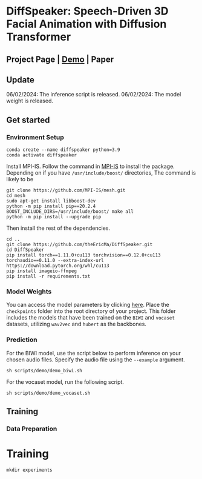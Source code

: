 # DiffSpeaker: Speech-Driven 3D Facial Animation with Diffusion Transformer
## Project Page | [Demo](https://www.youtube.com/watch?v=4-NBygHePk0) | Paper 

## Update
06/02/2024: The inference script is released.
06/02/2024: The model weight is released.

## Get started
### Environment Setup
```
conda create --name diffspeaker python=3.9
conda activate diffspeaker
```
Install MPI-IS. Follow the command in [MPI-IS](https://github.com/MPI-IS/mesh) to install the package. Depending on if you have `/usr/include/boost/` directories, The command is likely to be
```
git clone https://github.com/MPI-IS/mesh.git
cd mesh
sudo apt-get install libboost-dev
python -m pip install pip==20.2.4
BOOST_INCLUDE_DIRS=/usr/include/boost/ make all
python -m pip install --upgrade pip
```
Then install the rest of the dependencies.
```
cd ..
git clone https://github.com/theEricMa/DiffSpeaker.git
cd DiffSpeaker
pip install torch==1.11.0+cu113 torchvision==0.12.0+cu113 torchaudio==0.11.0 --extra-index-url https://download.pytorch.org/whl/cu113
pip install imageio-ffmpeg
pip install -r requirements.txt
```
### Model Weights
You can access the model parameters by clicking [here](https://drive.google.com/drive/folders/1PezaNpQHIjyE8UE5YW0jpDPV8jtepxSL?usp=sharing). Place the `checkpoints` folder into the root directory of your project. This folder includes the models that have been trained on the `BIWI` and `vocaset` datasets, utilizing `wav2vec` and `hubert` as the backbones.
### Prediction
For the BIWI model, use the script below to perform inference on your chosen audio files. Specify the audio file using the `--example` argument.
```
sh scripts/demo/demo_biwi.sh
```
For the vocaset model, run the following script.
```
sh scripts/demo/demo_vocaset.sh
```
## Training
### Data Preparation 

# Training
```
mkdir experiments
```

